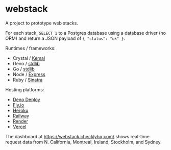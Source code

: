 # webstack

A project to prototype web stacks.

For each stack,
`SELECT 1` to a Postgres database
using a database driver (no ORM)
and return a JSON payload of `{ "status": "ok" }`.

Runtimes / frameworks:

* Crystal / [Kemal](https://kemalcr.com/)
* Deno / [stdlib](https://deno.land/std)
* Go / [stdlib](https://pkg.go.dev/std)
* Node / [Express](https://expressjs.com/)
* Ruby / [Sinatra](http://sinatrarb.com/)

Hosting platforms:

* [Deno Deploy](https://deno.com/deploy)
* [Fly.io](https://fly.io)
* [Heroku](https://heroku.com)
* [Railway](https://railway.app)
* [Render](https://render.com)
* [Vercel](https://vercel.com)

The dashboard at <https://webstack.checklyhq.com/>
shows real-time request data from
N. California, Montreal, Ireland, Stockholm, and Sydney.

